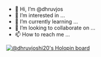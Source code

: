 - 👋 Hi, I’m @dhruvjos
- 👀 I’m interested in ...
- 🌱 I’m currently learning ...
- 💞️ I’m looking to collaborate on ...
- 📫 How to reach me ...

<!---
dhruvjos/dhruvjos is a ✨ special ✨ repository because its `README.md` (this file) appears on your GitHub profile.
You can click the Preview link to take a look at your changes.
--->
[![@dhruvjoshi20's Holopin board](https://holopin.me/dhruvjoshi20)](https://holopin.io/@dhruvjoshi20)
